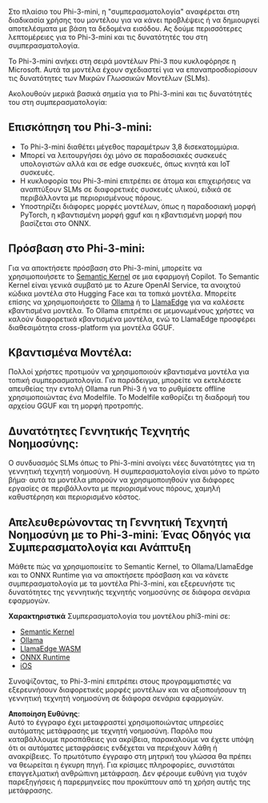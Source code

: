 Στο πλαίσιο του Phi-3-mini, η "συμπερασματολογία" αναφέρεται στη διαδικασία χρήσης του μοντέλου για να κάνει προβλέψεις ή να δημιουργεί αποτελέσματα με βάση τα δεδομένα εισόδου. Ας δούμε περισσότερες λεπτομέρειες για το Phi-3-mini και τις δυνατότητές του στη συμπερασματολογία.

Το Phi-3-mini ανήκει στη σειρά μοντέλων Phi-3 που κυκλοφόρησε η Microsoft. Αυτά τα μοντέλα έχουν σχεδιαστεί για να επαναπροσδιορίσουν τις δυνατότητες των Μικρών Γλωσσικών Μοντέλων (SLMs).

Ακολουθούν μερικά βασικά σημεία για το Phi-3-mini και τις δυνατότητές του στη συμπερασματολογία:

## **Επισκόπηση του Phi-3-mini:**
- Το Phi-3-mini διαθέτει μέγεθος παραμέτρων 3,8 δισεκατομμύρια.
- Μπορεί να λειτουργήσει όχι μόνο σε παραδοσιακές συσκευές υπολογιστών αλλά και σε edge συσκευές, όπως κινητά και IoT συσκευές.
- Η κυκλοφορία του Phi-3-mini επιτρέπει σε άτομα και επιχειρήσεις να αναπτύξουν SLMs σε διαφορετικές συσκευές υλικού, ειδικά σε περιβάλλοντα με περιορισμένους πόρους.
- Υποστηρίζει διάφορες μορφές μοντέλων, όπως η παραδοσιακή μορφή PyTorch, η κβαντισμένη μορφή gguf και η κβαντισμένη μορφή που βασίζεται στο ONNX.

## **Πρόσβαση στο Phi-3-mini:**
Για να αποκτήσετε πρόσβαση στο Phi-3-mini, μπορείτε να χρησιμοποιήσετε το [Semantic Kernel](https://github.com/microsoft/SemanticKernelCookBook?WT.mc_id=aiml-138114-kinfeylo) σε μια εφαρμογή Copilot. Το Semantic Kernel είναι γενικά συμβατό με το Azure OpenAI Service, τα ανοιχτού κώδικα μοντέλα στο Hugging Face και τα τοπικά μοντέλα.
Μπορείτε επίσης να χρησιμοποιήσετε το [Ollama](https://ollama.com) ή το [LlamaEdge](https://llamaedge.com) για να καλέσετε κβαντισμένα μοντέλα. Το Ollama επιτρέπει σε μεμονωμένους χρήστες να καλούν διαφορετικά κβαντισμένα μοντέλα, ενώ το LlamaEdge προσφέρει διαθεσιμότητα cross-platform για μοντέλα GGUF.

## **Κβαντισμένα Μοντέλα:**
Πολλοί χρήστες προτιμούν να χρησιμοποιούν κβαντισμένα μοντέλα για τοπική συμπερασματολογία. Για παράδειγμα, μπορείτε να εκτελέσετε απευθείας την εντολή Ollama run Phi-3 ή να το ρυθμίσετε offline χρησιμοποιώντας ένα Modelfile. Το Modelfile καθορίζει τη διαδρομή του αρχείου GGUF και τη μορφή προτροπής.

## **Δυνατότητες Γεννητικής Τεχνητής Νοημοσύνης:**
Ο συνδυασμός SLMs όπως το Phi-3-mini ανοίγει νέες δυνατότητες για τη γεννητική τεχνητή νοημοσύνη. Η συμπερασματολογία είναι μόνο το πρώτο βήμα· αυτά τα μοντέλα μπορούν να χρησιμοποιηθούν για διάφορες εργασίες σε περιβάλλοντα με περιορισμένους πόρους, χαμηλή καθυστέρηση και περιορισμένο κόστος.

## **Απελευθερώνοντας τη Γεννητική Τεχνητή Νοημοσύνη με το Phi-3-mini: Ένας Οδηγός για Συμπερασματολογία και Ανάπτυξη**
Μάθετε πώς να χρησιμοποιείτε το Semantic Kernel, το Ollama/LlamaEdge και το ONNX Runtime για να αποκτήσετε πρόσβαση και να κάνετε συμπερασματολογία με τα μοντέλα Phi-3-mini, και εξερευνήστε τις δυνατότητες της γεννητικής τεχνητής νοημοσύνης σε διάφορα σενάρια εφαρμογών.

**Χαρακτηριστικά**
Συμπερασματολογία του μοντέλου phi3-mini σε:

- [Semantic Kernel](https://github.com/Azure-Samples/Phi-3MiniSamples/tree/main/semantickernel?WT.mc_id=aiml-138114-kinfeylo)
- [Ollama](https://github.com/Azure-Samples/Phi-3MiniSamples/tree/main/ollama?WT.mc_id=aiml-138114-kinfeylo)
- [LlamaEdge WASM](https://github.com/Azure-Samples/Phi-3MiniSamples/tree/main/wasm?WT.mc_id=aiml-138114-kinfeylo)
- [ONNX Runtime](https://github.com/Azure-Samples/Phi-3MiniSamples/tree/main/onnx?WT.mc_id=aiml-138114-kinfeylo)
- [iOS](https://github.com/Azure-Samples/Phi-3MiniSamples/tree/main/ios?WT.mc_id=aiml-138114-kinfeylo)

Συνοψίζοντας, το Phi-3-mini επιτρέπει στους προγραμματιστές να εξερευνήσουν διαφορετικές μορφές μοντέλων και να αξιοποιήσουν τη γεννητική τεχνητή νοημοσύνη σε διάφορα σενάρια εφαρμογών.

**Αποποίηση Ευθύνης**:  
Αυτό το έγγραφο έχει μεταφραστεί χρησιμοποιώντας υπηρεσίες αυτόματης μετάφρασης με τεχνητή νοημοσύνη. Παρόλο που καταβάλλουμε προσπάθειες για ακρίβεια, παρακαλούμε να έχετε υπόψη ότι οι αυτόματες μεταφράσεις ενδέχεται να περιέχουν λάθη ή ανακρίβειες. Το πρωτότυπο έγγραφο στη μητρική του γλώσσα θα πρέπει να θεωρείται η έγκυρη πηγή. Για κρίσιμες πληροφορίες, συνιστάται επαγγελματική ανθρώπινη μετάφραση. Δεν φέρουμε ευθύνη για τυχόν παρεξηγήσεις ή παρερμηνείες που προκύπτουν από τη χρήση αυτής της μετάφρασης.